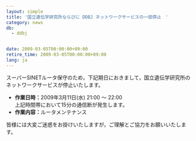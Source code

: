 ```yaml
---
layout: simple
title: '国立遺伝学研究所ならびに DDBJ ネットワークサービスの一部停止　'
category: news
db:
  - ddbj


date: 2009-03-05T00:00:00+09:00
retire_time: 2009-03-05T00:00:00+09:00
lang: ja
---
```


<html>スーパーSINETルータ保守のため，下記期日におきまして，国立遺伝学研究所のネットワークサービスが停止いたします。

<ul>
    <li><b>作業日時：</b>2009年3月11日(水) 21:00 ～ 22:00<br>上記時間帯において15分の通信断が発生します。</li>
    <li><b>作業内容：</b>ルータメンテナンス</li>
</ul>

<p>皆様には大変ご迷惑をお掛けいたしますが，ご理解とご協力をお願いいたします。</p>
</html>
